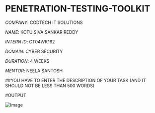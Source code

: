 # PENETRATION-TESTING-TOOLKIT

*COMPANY*: CODTECH IT SOLUTIONS

*NAME*: KOTU SIVA SANKAR REDDY

*INTERN ID*: CT04WK162

*DOMAIN*: CYBER SECURITY

*DURATION*: 4 WEEKS

*MENTOR*: NEELA SANTOSH

##YOU HAVE TO ENTER THE DESCRIPTION OF YOUR TASK (AND IT SHOULD NOT BE LESS THAN 500 WORDS)

#OUTPUT

![Image](https://github.com/user-attachments/assets/beae0b28-99d9-4840-8ea0-c11015ececcb)
